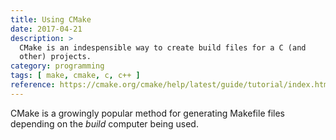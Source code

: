 ```yaml
---
title: Using CMake
date: 2017-04-21
description: >
  CMake is an indespensible way to create build files for a C (and
  other) projects. 
category: programming
tags: [ make, cmake, c, c++ ]
reference: https://cmake.org/cmake/help/latest/guide/tutorial/index.html
---
```


CMake is a growingly popular method for generating Makefile files
depending on the _build_ computer being used.

